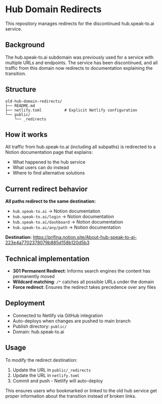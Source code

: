 # Hub Domain Redirects

This repository manages redirects for the discontinued hub.speak-to.ai service.

## Background

The hub.speak-to.ai subdomain was previously used for a service with multiple URLs and endpoints. The service has been discontinued, and all traffic from this domain now redirects to documentation explaining the transition.

## Structure

```
old-hub-domain-redirects/
├── README.md
├── netlify.toml          # Explicit Netlify configuration
└── public/
    └── _redirects
```

## How it works

All traffic from hub.speak-to.ai (including all subpaths) is redirected to a Notion documentation page that explains:
- What happened to the hub service
- What users can do instead
- Where to find alternative solutions

## Current redirect behavior

**All paths redirect to the same destination:**
- `hub.speak-to.ai` → Notion documentation
- `hub.speak-to.ai/login` → Notion documentation  
- `hub.speak-to.ai/dashboard` → Notion documentation
- `hub.speak-to.ai/any/path` → Notion documentation

**Destination:** https://prifina.notion.site/About-hub-speak-to-ai-223e4a7702378079b885d158b120d5b3

## Technical implementation

- **301 Permanent Redirect**: Informs search engines the content has permanently moved
- **Wildcard matching**: `/*` catches all possible URLs under the domain
- **Force redirect**: Ensures the redirect takes precedence over any files

## Deployment

- Connected to Netlify via GitHub integration
- Auto-deploys when changes are pushed to main branch
- Publish directory: `public/`
- Domain: hub.speak-to.ai

## Usage

To modify the redirect destination:
1. Update the URL in `public/_redirects`
2. Update the URL in `netlify.toml` 
3. Commit and push - Netlify will auto-deploy

This ensures users who bookmarked or linked to the old hub service get proper information about the transition instead of broken links.